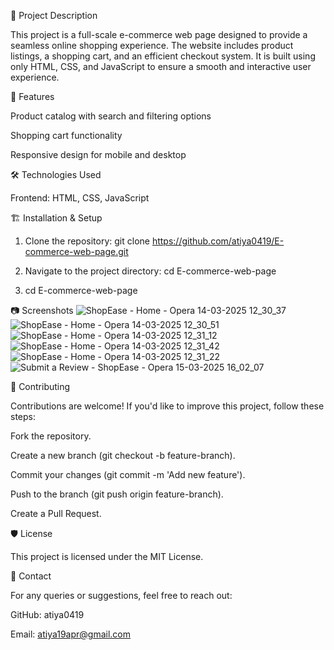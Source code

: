 📌 Project Description

This project is a full-scale e-commerce web page designed to provide a seamless online shopping experience. The website includes product listings, a shopping cart, and an efficient checkout system. It is built using only HTML, CSS, and JavaScript to ensure a smooth and interactive user experience.

🚀 Features

Product catalog with search and filtering options

Shopping cart functionality

Responsive design for mobile and desktop

🛠️ Technologies Used

Frontend: HTML, CSS, JavaScript

🏗️ Installation & Setup

1. Clone the repository:
   git clone https://github.com/atiya0419/E-commerce-web-page.git

2. Navigate to the project directory:
   cd E-commerce-web-page

3. cd E-commerce-web-page

📷 Screenshots
![ShopEase - Home - Opera 14-03-2025 12_30_37](https://github.com/user-attachments/assets/4418f602-9cc7-4b95-8803-f6966b561a16)
![ShopEase - Home - Opera 14-03-2025 12_30_51](https://github.com/user-attachments/assets/ae53d150-0bc3-46ec-bfe3-2dd55c954ca5)
![ShopEase - Home - Opera 14-03-2025 12_31_12](https://github.com/user-attachments/assets/ca1b0675-1428-4244-8d4f-7cb81cd2ac9e)
![ShopEase - Home - Opera 14-03-2025 12_31_42](https://github.com/user-attachments/assets/052b017d-deac-41d0-8153-0a9cc80fb558)
![ShopEase - Home - Opera 14-03-2025 12_31_22](https://github.com/user-attachments/assets/1d4ec78f-83f8-48f1-ac41-ca562f82e0e5)
![Submit a Review - ShopEase - Opera 15-03-2025 16_02_07](https://github.com/user-attachments/assets/8d62555b-7409-4235-b912-c8fe3460a5ba)

🤝 Contributing

Contributions are welcome! If you'd like to improve this project, follow these steps:

Fork the repository.

Create a new branch (git checkout -b feature-branch).

Commit your changes (git commit -m 'Add new feature').

Push to the branch (git push origin feature-branch).

Create a Pull Request.

🛡️ License

This project is licensed under the MIT License.

📩 Contact

For any queries or suggestions, feel free to reach out:

GitHub: atiya0419

Email: atiya19apr@gmail.com



